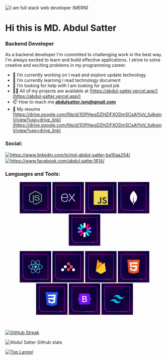 ![I am full stack web developer (MERN)](https://i.ibb.co.com/MS5dgxq/Abdul-Satter-1.png)
# Hi this is MD. Abdul Satter
### Backend Developer

As a backend developer I'm committed to challenging work in the best way. I'm always excited to
learn and build effective applications. I strive to solve creative and exciting problems in my programming
career.

- 🔭 I’m currently working on I read and explore update technology 
- 🌱 I’m currently learning I read technology document 
- 🤔 I’m looking for help with I am looking for good job
 - 👨‍💻 All of my projects are available at [https://abdul-satter.vercel.app/](https://abdul-satter.vercel.app/)
- 📫 How to reach me **abdulsatter.ism@gmail.com**
- 📄 My resume [https://drive.google.com/file/d/1OPHwsDZHZjFXODm5CsAlYpV_fulkginV/view?usp=drive_link](https://drive.google.com/file/d/1OPHwsDZHZjFXODm5CsAlYpV_fulkginV/view?usp=drive_link)


<h3 align="left">Social:</h3>
<p align="left">
<a href="https://linkedin.com/in/https://www.linkedin.com/in/md-abdul-satter-ba10aa254/" target="blank"><img align="center" src="https://raw.githubusercontent.com/rahuldkjain/github-profile-readme-generator/master/src/images/icons/Social/linked-in-alt.svg" alt="https://www.linkedin.com/in/md-abdul-satter-ba10aa254/" height="30" width="40" /></a>
<a href="https://fb.com/https://www.facebook.com/abdul.satter.1614/" target="blank"><img align="center" src="https://raw.githubusercontent.com/rahuldkjain/github-profile-readme-generator/master/src/images/icons/Social/facebook.svg" alt="https://www.facebook.com/abdul.satter.1614/" height="30" width="40" /></a>
</p> 

### Languages and Tools:

<p align="center">
 <img height="100" src="https://raw.githubusercontent.com/ProgrammingHero1/ProgrammingHero1/main/image/Nodejs.png"/>
<img height="100" src="https://raw.githubusercontent.com/ProgrammingHero1/ProgrammingHero1/main/image/Express.png"/>
<img height="100" src="https://raw.githubusercontent.com/ProgrammingHero1/ProgrammingHero1/main/image/JavaScript.png"/>

 <img height="100" src="https://raw.githubusercontent.com/ProgrammingHero1/ProgrammingHero1/main/image/MongoDB.png"/>
<img height="100" src="https://raw.githubusercontent.com/ProgrammingHero1/ProgrammingHero1/main/image/JWT.png"/>
</p>
<p align="center">
<img height="100" src="https://raw.githubusercontent.com/ProgrammingHero1/ProgrammingHero1/main/image/React.png"/>
<img height="100" src="https://raw.githubusercontent.com/ProgrammingHero1/ProgrammingHero1/main/image/ReactRouterDom.png"/>
<img height="100" src="https://raw.githubusercontent.com/ProgrammingHero1/ProgrammingHero1/main/image/Firebase.png"/>
<img height="100" src="https://raw.githubusercontent.com/ProgrammingHero1/ProgrammingHero1/main/image/HTML.png"/>
<img height="100" src="https://raw.githubusercontent.com/ProgrammingHero1/ProgrammingHero1/main/image/CSS.png"/>
<img height="100" src="https://raw.githubusercontent.com/ProgrammingHero1/ProgrammingHero1/main/image/Bootstrap.png"/>
<img height="100" src="https://raw.githubusercontent.com/ProgrammingHero1/ProgrammingHero1/main/image/Tailwind.png"/>
</p>



<br />


[![GitHub Streak](https://streak-stats.demolab.com/?user=AbdulSatterism&theme=merko)](https://git.io/streak-stats)

![Abdul Satter Github stats](https://github-readme-stats.vercel.app/api?username=AbdulSatterism&show_icons=true&theme=merko)

[![Top Langs](https://github-readme-stats.vercel.app/api/top-langs/?username=AbdulSatterism&icons=true&theme=merko)](https://github.com/AbdulSatterism/github-readme-stats)) 



